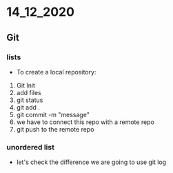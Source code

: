 # 14_12_2020

## Git
 
 ### lists 
  
- To create a local repository: 

1. Git Init
2. add files
3. git status
4. git add . 
5. git commit -m "message"
6. we have to connect this repo with a remote repo
7. git push to the remote repo




### unordered list
 - let's check the difference
 we are going to use git log